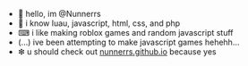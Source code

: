 - 👋 hello, im @Nunnerrs
- 🧠 i know luau, javascript, html, css, and php
- ⌨ i like making roblox games and random javascript stuff
- (…) ive been attempting to make javascript games hehehh…
- ❇ u should check out [nunnerrs.github.io](https://nunnerrs.github.io) because yes

<!---
Nunnerrs/Nunnerrs is a ✨ special ✨ repository because its `README.md` (this file) appears on your GitHub profile.
You can click the Preview link to take a look at your changes.
--->
